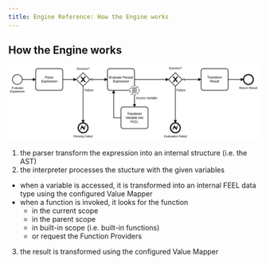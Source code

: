 ```yaml
---
title: Engine Reference: How the Engine works
---
```


## How the Engine works

![BPMN](how-the-engine-works.png)

1. the parser transform the expression into an internal structure (i.e. the AST)
2. the interpreter processes the stucture with the given variables
  * when a variable is accessed, it is transformed into an internal FEEL data type using the configured Value Mapper   
  * when a function is invoked, it looks for the function
    * in the current scope 
    * in the parent scope
    * in built-in scope (i.e. built-in functions)
    * or request the Function Providers
3. the result is transformed using the configured Value Mapper  
